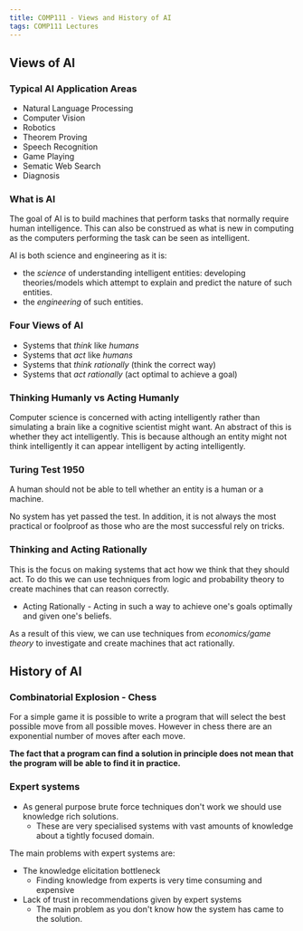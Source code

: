 ```yaml
---
title: COMP111 - Views and History of AI
tags: COMP111 Lectures
---
```

## Views of AI
### Typical AI Application Areas
* Natural Language Processing
* Computer Vision
* Robotics
* Theorem Proving
* Speech Recognition
* Game Playing
* Sematic Web Search
* Diagnosis

### What is AI
The goal of AI is to build machines that perform tasks that normally require human intelligence. This can also be construed as what is new in computing as the computers performing the task can be seen as intelligent.

AI is both science and engineering as it is:


* the *science* of understanding intelligent entities: developing theories/models which attempt to explain and predict the nature of such entities.
* the *engineering* of such entities.

### Four Views of AI
* Systems that *think* like *humans*
* Systems that *act* like *humans*
* Systems that *think rationally* (think the correct way)
* Systems that *act rationally* (act optimal to achieve a goal)

### Thinking Humanly vs Acting Humanly
Computer science is concerned with acting intelligently rather than simulating a brain like a cognitive scientist might want. An abstract of this is whether they act intelligently. This is because although an entity might not think intelligently it can appear intelligent by acting intelligently.

### Turing Test 1950
A human should not be able to tell whether an entity is a human or a machine.

No system has yet passed the test. In addition, it is not always the most practical or foolproof as those who are the most successful rely on tricks.

### Thinking and Acting Rationally

This is the focus on making systems that act how we think that they should act. To do this we can use techniques from logic and probability theory to create machines that can reason correctly.

* Acting Rationally - Acting in such a way to achieve one's goals optimally and given one's beliefs.

As a result of this view, we can use techniques from *economics/game theory* to investigate and create machines that act rationally.

## History of AI

### Combinatorial Explosion - Chess

For a simple game it is possible to write a program that will select the best possible move from all possible moves. However in chess there are an exponential number of moves after each move.

**The fact that a program can find a solution in principle
does not mean that the program will be able to find it in practice.**

### Expert systems

* As general purpose brute force techniques don't work we should use knowledge rich solutions.
	* These are very specialised systems with vast amounts of knowledge about a tightly focused domain.
	
The main problems with expert systems are:

* The knowledge elicitation bottleneck
	* Finding knowledge from experts is very time consuming and expensive
* Lack of trust in recommendations given by expert systems
	* The main problem as you don't know how the system has came to the solution.
